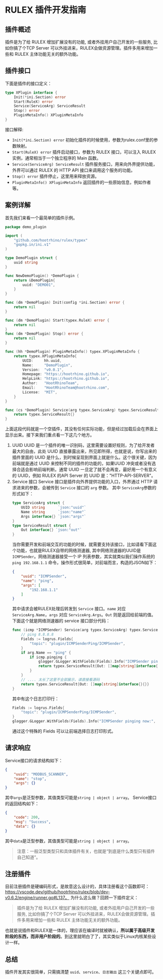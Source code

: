 <!--
 Copyright (C) 2023 wwhai

 This program is free software: you can redistribute it and/or modify
 it under the terms of the GNU Affero General Public License as
 published by the Free Software Foundation, either version 3 of the
 License, or (at your option) any later version.

 This program is distributed in the hope that it will be useful,
 but WITHOUT ANY WARRANTY; without even the implied warranty of
 MERCHANTABILITY or FITNESS FOR A PARTICULAR PURPOSE.  See the
 GNU Affero General Public License for more details.

 You should have received a copy of the GNU Affero General Public License
 along with this program.  If not, see <http://www.gnu.org/licenses/>.
-->

# RULEX 插件开发指南
## 插件概述
插件是为了给 RULEX 增加扩展没有的功能, 或者外挂用户自己开发的一些服务, 比如你搞了个TCP Server 可以外挂进来，RULEX会做资源管理。插件多用来增加一些和 RULEX 主体功能无关的额外功能。

## 插件接口
下面是插件的接口定义：
```go
type XPlugin interface {
	Init(*ini.Section) error
	Start(RuleX) error
	Service(ServiceArg) ServiceResult
	Stop() error
	PluginMetaInfo() XPluginMetaInfo
}
```

接口解释:
- `Init(*ini.Section) error`
    初始化插件的时候使用，参数为rulex.conf里的参数映射。
- `Start(RuleX) error`
    插件启动接口，参数为 RULEX 接口，可以注入 RULEX 实例，通常相当于一个独立程序的 Main 函数。
- `Service(ServiceArg) ServiceResult`
    插件服务接口，用来向外界提供功能，外界可以通过 RULEX 的 HTTP API 接口来调用这个服务的功能。
- `Stop() error`
    插件停止，这里用来释放资源。
- `PluginMetaInfo() XPluginMetaInfo`
    返回插件的一些原始信息，例如作者等。
## 案例详解

首先我们来看一个最简单的插件示例。
```go
package demo_plugin

import (
	"github.com/hootrhino/rulex/typex"
	"gopkg.in/ini.v1"
)

type DemoPlugin struct {
	uuid string
}

func NewDemoPlugin() *DemoPlugin {
	return &DemoPlugin{
		uuid: "DEMO01",
	}
}

func (dm *DemoPlugin) Init(config *ini.Section) error {
	return nil
}

func (dm *DemoPlugin) Start(typex.RuleX) error {
	return nil
}
func (dm *DemoPlugin) Stop() error {
	return nil
}

func (hh *DemoPlugin) PluginMetaInfo() typex.XPluginMetaInfo {
	return typex.XPluginMetaInfo{
		UUID:     hh.uuid,
		Name:     "DemoPlugin",
		Version:  "v0.0.1",
		Homepage: "https://hootrhino.github.io",
		HelpLink: "https://hootrhino.github.io",
		Author:   "HootRhinoTeam",
		Email:    "HootRhinoTeam@hootrhino.com",
		License:  "MIT",
	}
}

func (cs *DemoPlugin) Service(arg typex.ServiceArg) typex.ServiceResult {
	return typex.ServiceResult{}
}

```

上面这段代码就是一个空插件，其没有任何实际功能，但是经过加载后会在界面上显示出来。接下来我们重点看一下这几个地方。
1. UUID
    UUID 是一个插件的唯一识别码，这里需要设置好规则，为了给开发者最大的自由，此处 UUID 直接暴露出来，所见即所得，也就是说，你写出来的插件里面的 UUID 是什么，到时候呈现到界面上就是什么。这个很关键，因为前端就是通过 UUID 来控制不同的插件的功能的，如果UUID 冲突或者没有选择合适会影响前端判断。通常 UUID 一旦定了就不会再变，最好用一个有意义的 UUID，例如 RULEX 的API Server 的 UUID 是："HTTP-API-SERVER"。
2. Service 接口
    Service 接口是插件向外界提供功能的入口，外界通过 HTTP 请求进来的参数，会被传到 `Service` 接口的 `arg` 参数。 其中 `ServiceArg`参数的形式如下：
    ```go
    type ServiceArg struct {
        UUID string      `json:"uuid"`
        Name string      `json:"name"`
        Args interface{} `json:"args"`
    }
    type ServiceResult struct {
        Out interface{} `json:"out"`
    }
    ```
    当你需要开发和前端交互的功能的时候，就需要支持该接口，比如请看下面这个功能，也就是RULEX自带的网络测速器, 其中网络测速器的UUID是`ICMPSender`。网络测速器接受一个 IP 列表参数，其实就类似我们操作系统的 `ping 192.168.1.1` 命令，操作形式很简单，对前端而言，构造的JSON如下：
    ```json
    {
        "uuid": "ICMPSender",
        "name": "ping",
        "args": [
            "192.168.1.1"
        ]
    }
    ```
    其中请求会被RULEX处理后转发到 `Service` 接口。`name` 对应 `ServiceArg.Name`，`args` 对应 `ServiceArg.Args`。`Out` 则是返回给前端的值。
    下面这个就是网络测速器的 service 接口部分代码：
    ```go
    func (icmp *ICMPSender) Service(arg typex.ServiceArg) typex.ServiceResult {
        // ping 8.8.8.8
        Fields := logrus.Fields{
            "topic": "plugin/ICMPSenderPing/ICMPSender",
        }
        if arg.Name == "ping" {
            if icmp.pinging {
                glogger.GLogger.WithFields(Fields).Info("ICMPSender pinging now:", arg.Args)
                return typex.ServiceResult{Out: []map[string]interface{}{}}
            }
        }
        // .... 太长了这里不全部展示，请直接看源码
        return typex.ServiceResult{Out: []map[string]interface{}{}}
    }
    ```
    其中有这个日志打印行：
    ```go
    Fields := logrus.Fields{
        "topic": "plugin/ICMPSenderPing/ICMPSender",
    }
    glogger.GLogger.WithFields(Fields).Info("ICMPSender pinging now:", arg.Args)
    ```
    通过这个特殊的 Fields 可以让前端选择日志打印形式。
## 请求响应
Service接口的请求结构如下：
```json
{
    "uuid": "MODBUS_SCANNER",
    "name": "stop",
    "args": {}
}
```
其中`args`是泛型参数，其值类型可能是`string | object | array`。
Service接口的返回结构如下：
```json
{
    "code": 200,
    "msg": "Success",
    "data": {}
}
```
其中`data`是泛型参数，其值类型可能是`string | object | array`。

> 注意：一般泛型类型只和具体插件有关，也就是“到底是什么类型只有插件自己知道”。

## 注册插件
目前注册插件是硬编码形式，是故意这么设计的，具体注册看这个函数即可：https://vscode.dev/github/hootrhino/rulex/blob/dev-v0.6.2/engine/runner.go#L137。
为什么这么做？回顾一下插件定义：
> 插件是为了给 RULEX 增加扩展没有的功能, 或者外挂用户自己开发的一些服务, 比如你搞了个TCP Server 可以外挂进来，RULEX会做资源管理。插件多用来增加一些和 RULEX 主体功能无关的额外功能。

也就是说插件和RULEX是一体的，理应该在编译时就被确认，**所以属于高级开发阶段的东西，而非用户阶段的**。到这里就明白了了，其实类似于Linux内核某些设计一样。

## 总结
插件开发其实很简单，只需搞清楚 `uuid`、`service`、`日志输出` 这三个关键点即可。